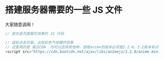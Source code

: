 # 搭建服务器需要的一些 JS 文件

大家随意调用！

```js
// 首先是页面樱花效果的 JS 代码

// 鼠标点击页面，出现彩色气球爆炸效果
// 这里用的是 猫云CDN .你可以选择其他种，但是anime的版本必须是2.2.0。3.2版本有点不适配
<script src="https://cdn.bootcdn.net/ajax/libs/animejs/2.2.0/anime.min.js"></script>
```
